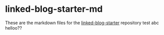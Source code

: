# linked-blog-starter-md
These are the markdown files for the [linked-blog-starter](https://github.com/matthewwong525/linked-blog-starter) repository
test abc helloo??